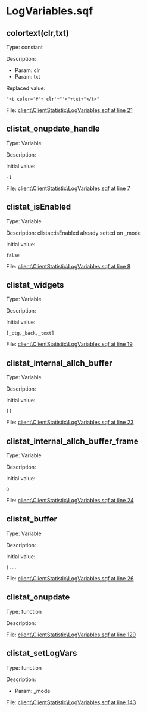 # LogVariables.sqf

## colortext(clr,txt)

Type: constant

Description: 
- Param: clr
- Param: txt

Replaced value:
```sqf
"<t color='#"+'clr'+"'>"+txt+"</t>"
```
File: [client\ClientStatistic\LogVariables.sqf at line 21](../../../Src/client/ClientStatistic/LogVariables.sqf#L21)
## clistat_onupdate_handle

Type: Variable

Description: 


Initial value:
```sqf
-1
```
File: [client\ClientStatistic\LogVariables.sqf at line 7](../../../Src/client/ClientStatistic/LogVariables.sqf#L7)
## clistat_isEnabled

Type: Variable

Description: clistat::isEnabled already setted on _mode


Initial value:
```sqf
false
```
File: [client\ClientStatistic\LogVariables.sqf at line 8](../../../Src/client/ClientStatistic/LogVariables.sqf#L8)
## clistat_widgets

Type: Variable

Description: 


Initial value:
```sqf
[_ctg,_back,_text]
```
File: [client\ClientStatistic\LogVariables.sqf at line 19](../../../Src/client/ClientStatistic/LogVariables.sqf#L19)
## clistat_internal_allch_buffer

Type: Variable

Description: 


Initial value:
```sqf
[]
```
File: [client\ClientStatistic\LogVariables.sqf at line 23](../../../Src/client/ClientStatistic/LogVariables.sqf#L23)
## clistat_internal_allch_buffer_frame

Type: Variable

Description: 


Initial value:
```sqf
0
```
File: [client\ClientStatistic\LogVariables.sqf at line 24](../../../Src/client/ClientStatistic/LogVariables.sqf#L24)
## clistat_buffer

Type: Variable

Description: 


Initial value:
```sqf
[...
```
File: [client\ClientStatistic\LogVariables.sqf at line 26](../../../Src/client/ClientStatistic/LogVariables.sqf#L26)
## clistat_onupdate

Type: function

Description: 


File: [client\ClientStatistic\LogVariables.sqf at line 129](../../../Src/client/ClientStatistic/LogVariables.sqf#L129)
## clistat_setLogVars

Type: function

Description: 
- Param: _mode

File: [client\ClientStatistic\LogVariables.sqf at line 143](../../../Src/client/ClientStatistic/LogVariables.sqf#L143)
